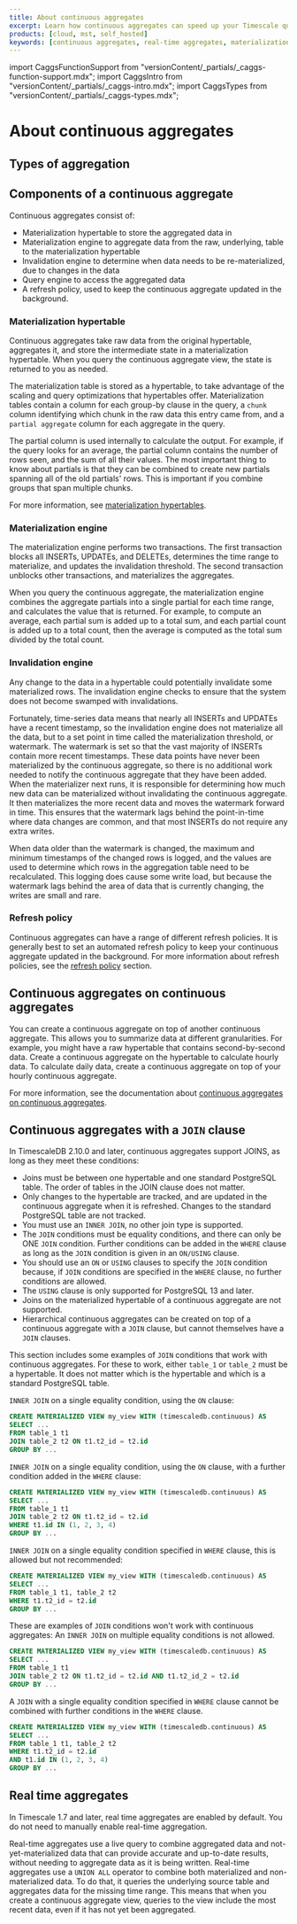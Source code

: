 ```yaml
---
title: About continuous aggregates
excerpt: Learn how continuous aggregates can speed up your Timescale queries
products: [cloud, mst, self_hosted]
keywords: [continuous aggregates, real-time aggregates, materialization, materialized views, joins]
---
```


import CaggsFunctionSupport from "versionContent/_partials/_caggs-function-support.mdx";
import CaggsIntro from "versionContent/_partials/_caggs-intro.mdx";
import CaggsTypes from "versionContent/_partials/_caggs-types.mdx";

# About continuous aggregates

<CaggsIntro />

## Types of aggregation

<CaggsTypes />

## Components of a continuous aggregate

Continuous aggregates consist of:

*   Materialization hypertable to store the aggregated data in
*   Materialization engine to aggregate data from the raw, underlying, table to
    the materialization hypertable
*   Invalidation engine to determine when data needs to be re-materialized, due
    to changes in the data
*   Query engine to access the aggregated data
*   <Optional/>A refresh policy, used to keep the continuous aggregate updated
    in the background.

### Materialization hypertable

Continuous aggregates take raw data from the original hypertable, aggregates it,
and store the intermediate state in a materialization hypertable. When you query
the continuous aggregate view, the state is returned to you as needed.

The materialization table is stored as a hypertable, to take advantage of the
scaling and query optimizations that hypertables offer. Materialization tables
contain a column for each group-by clause in the query, a `chunk` column
identifying which chunk in the raw data this entry came from, and a
`partial aggregate` column for each aggregate in the query.

The partial column is used internally to calculate the output. For example, if
the query looks for an average, the partial column contains the number of rows
seen, and the sum of all their values. The most important thing to know about
partials is that they can be combined to create new partials spanning all of the
old partials' rows. This is important if you combine groups that span multiple
chunks.

For more information, see [materialization hypertables][cagg-mat-hypertables].

### Materialization engine

The materialization engine performs two transactions. The first transaction
blocks all INSERTs, UPDATEs, and DELETEs, determines the time range to
materialize, and updates the invalidation threshold. The second transaction
unblocks other transactions, and materializes the aggregates.

When you query the continuous aggregate, the materialization engine
combines the aggregate partials into a single partial for each time range, and
calculates the value that is returned. For example, to compute an average, each
partial sum is added up to a total sum, and each partial count is added up to a
total count, then the average is computed as the total sum divided by the total
count.

### Invalidation engine

Any change to the data in a hypertable could potentially invalidate some
materialized rows. The invalidation engine checks to ensure that the system does
not become swamped with invalidations.

Fortunately, time-series data means that nearly all INSERTs and UPDATEs have a
recent timestamp, so the invalidation engine does not materialize all the data,
but to a set point in time called the materialization threshold, or watermark.
The watermark is set so that the vast majority of INSERTs contain more recent
timestamps. These data points have never been materialized by the continuous
aggregate, so there is no additional work needed to notify the continuous
aggregate that they have been added. When the materializer next runs, it is
responsible for determining how much new data can be materialized without
invalidating the continuous aggregate. It then materializes the more recent data
and moves the watermark forward in time. This ensures that the watermark lags
behind the point-in-time where data changes are common, and that most INSERTs do
not require any extra writes.

When data older than the watermark is changed, the maximum and minimum
timestamps of the changed rows is logged, and the values are used to determine
which rows in the aggregation table need to be recalculated. This logging does
cause some write load, but because the watermark lags behind the area of data
that is currently changing, the writes are small and rare.

### Refresh policy

Continuous aggregates can have a range of different refresh policies. It is
generally best to set an automated refresh policy to keep your continuous
aggregate updated in the background. For more information about refresh
policies, see the [refresh policy][refresh-policy] section.

## Continuous aggregates on continuous aggregates

You can create a continuous aggregate on top of another continuous aggregate.
This allows you to summarize data at different granularities. For example, you
might have a raw hypertable that contains second-by-second data. Create a
continuous aggregate on the hypertable to calculate hourly data. To calculate
daily data, create a continuous aggregate on top of your hourly continuous
aggregate.

For more information, see the documentation about
[continuous aggregates on continuous aggregates][caggs-on-caggs].

## Continuous aggregates with a `JOIN` clause

In TimescaleDB 2.10.0 and later, continuous aggregates support JOINS, as long as
they meet these conditions:

*   Joins must be between one hypertable and one standard PostgreSQL table. The
    order of tables in the JOIN clause does not matter.
*   Only changes to the hypertable are tracked, and are updated in the
    continuous aggregate when it is refreshed. Changes to the standard
    PostgreSQL table are not tracked.
*   You must use an `INNER JOIN`, no other join type is supported.
*   The `JOIN` conditions must be equality conditions, and there can only be ONE
    `JOIN` condition. Further conditions can be added in the `WHERE` clause as
    long as the `JOIN` condition is given in an `ON/USING` clause.
*   You should use an `ON` or `USING` clauses to specify the `JOIN` condition
    because, if `JOIN` conditions are specified in the `WHERE` clause, no
    further conditions are allowed.
*   The `USING` clause is only supported for PostgreSQL 13 and later.
*   Joins on the materialized hypertable of a continuous aggregate are not supported.
*   Hierarchical continuous aggregates can be created on top of a continuous
    aggregate with a `JOIN` clause, but cannot themselves have a `JOIN` clauses.

This section includes some examples of `JOIN` conditions that work with
continuous aggregates. For these to work, either `table_1` or `table_2` must be
a hypertable. It does not matter which is the hypertable and which is a standard
PostgreSQL table.

`INNER JOIN` on a single equality condition, using the `ON` clause:

```sql
CREATE MATERIALIZED VIEW my_view WITH (timescaledb.continuous) AS
SELECT ...
FROM table_1 t1
JOIN table_2 t2 ON t1.t2_id = t2.id
GROUP BY ...
```

`INNER JOIN` on a single equality condition, using the `ON` clause, with a further
condition added in the `WHERE` clause:

```sql
CREATE MATERIALIZED VIEW my_view WITH (timescaledb.continuous) AS
SELECT ...
FROM table_1 t1
JOIN table_2 t2 ON t1.t2_id = t2.id
WHERE t1.id IN (1, 2, 3, 4)
GROUP BY ...
```

`INNER JOIN` on a single equality condition specified in `WHERE` clause, this is
allowed but not recommended:

```sql
CREATE MATERIALIZED VIEW my_view WITH (timescaledb.continuous) AS
SELECT ...
FROM table_1 t1, table_2 t2
WHERE t1.t2_id = t2.id
GROUP BY ...
```

These are examples of `JOIN` conditions won't work with continuous aggregates:
An `INNER JOIN` on multiple equality conditions is not allowed.

```sql
CREATE MATERIALIZED VIEW my_view WITH (timescaledb.continuous) AS
SELECT ...
FROM table_1 t1
JOIN table_2 t2 ON t1.t2_id = t2.id AND t1.t2_id_2 = t2.id
GROUP BY ...
```

A `JOIN` with a single equality condition specified in `WHERE` clause cannot be
combined with further conditions in the `WHERE` clause.

```sql
CREATE MATERIALIZED VIEW my_view WITH (timescaledb.continuous) AS
SELECT ...
FROM table_1 t1, table_2 t2
WHERE t1.t2_id = t2.id
AND t1.id IN (1, 2, 3, 4)
GROUP BY ...
```

## Real time aggregates

<Highlight type="important">
In Timescale&nbsp;1.7 and later, real time aggregates are enabled by default.
You do not need to manually enable real-time aggregation.
</Highlight>

Real-time aggregates use a live query to combine aggregated data and
not-yet-materialized data that can provide accurate and up-to-date results,
without needing to aggregate data as it is being written. Real-time aggregates
use a `UNION ALL` operator to combine both materialized and non-materialized
data. To do that, it queries the underlying source table and aggregates data for
the missing time range. This means that when you create a continuous aggregate
view, queries to the view include the most recent data, even if it has not yet
been aggregated.

[cagg-mat-hypertables]: /use-timescale/:currentVersion:/continuous-aggregates/materialized-hypertables
[caggs-on-caggs]: /use-timescale/:currentVersion:/continuous-aggregates/hierarchical-continuous-aggregates/
[refresh-policy]: /use-timescale/:currentVersion:/continuous-aggregates/refresh-policies/
